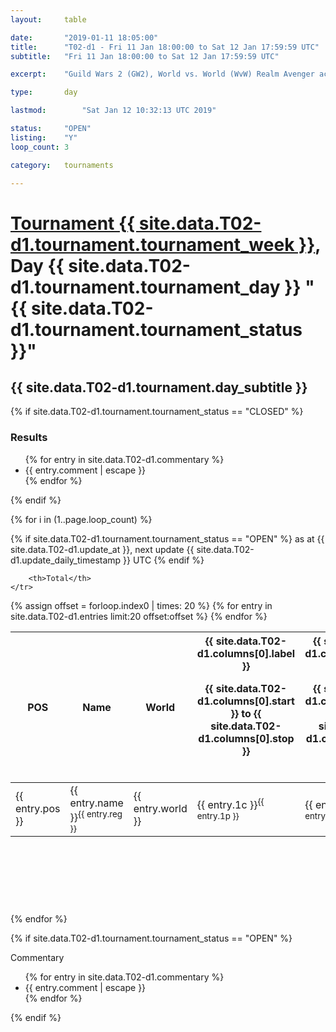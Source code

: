 ```yaml
---
layout: 	table

date: 		"2019-01-11 18:05:00"
title: 		"T02-d1 - Fri 11 Jan 18:00:00 to Sat 12 Jan 17:59:59 UTC"
subtitle: 	"Fri 11 Jan 18:00:00 to Sat 12 Jan 17:59:59 UTC"

excerpt:    "Guild Wars 2 (GW2), World vs. World (WvW) Realm Avenger achivement Tournament. \"Every Kill Counts\""

type:       day

lastmod: 		"Sat Jan 12 10:32:13 UTC 2019"

status:     "OPEN"
listing:    "Y"
loop_count: 3

category: 	tournaments

---
```

<div class="table_header">
    <h1><a href="{{ site.data.T02-d1.tournament.week_url }}">Tournament {{ site.data.T02-d1.tournament.tournament_week }}</a>, Day {{ site.data.T02-d1.tournament.tournament_day }} "{{ site.data.T02-d1.tournament.tournament_status }}"</h1>
    <h2>{{ site.data.T02-d1.tournament.day_subtitle }}</h2> 
</div>

{% if site.data.T02-d1.tournament.tournament_status == "CLOSED" %} 
<div class="commentary">
  <h3>Results</h3>
  <ul>
    {% for entry in site.data.T02-d1.commentary %}
    <li class="commentary_list">{{ entry.comment | escape }}</li>
    {% endfor %}
  </ul>
</div>
{% endif %}


{% for i in (1..page.loop_count) %}

{% if site.data.T02-d1.tournament.tournament_status == "OPEN" %} 
<span class="table_nextupdate">as at {{ site.data.T02-d1.update_at }}, next update {{ site.data.T02-d1.update_daily_timestamp }} UTC</span> 
{% endif %}

<table class="day_table">
  <colgroup>
    <col style="width:18px">
    <col style="width:55px">
    <col style="width:55px">
    <col style="width:12px">
    <col style="width:12px">
    <col style="width:12px">
    <col style="width:12px">
    <col style="width:12px">
    <col style="width:12px">
    <col style="width:12px">
    <col style="width:12px">
    <col style="width:12px">
    <col style="width:12px">
    <col style="width:12px">
    <col style="width:12px">
    <col style="width:12px">
    <col style="width:12px">
    <col style="width:12px">
    <col style="width:12px">
    <col style="width:12px">
    <col style="width:12px">
    <col style="width:12px">
    <col style="width:12px">
    <col style="width:12px">
    <col style="width:12px">
    <col style="width:12px">
    <col style="width:12px">
    <col style="width:18px">
  </colgroup>  
  <thead>
    <tr>
        <th>POS</th>
        <th class="AlignLeft">Name</th>
        <th class="AlignLeft">World</th>

<th><div class="label">{{ site.data.T02-d1.columns[0].label }}<p class="onhover">{{ site.data.T02-d1.columns[0].start }} to {{ site.data.T02-d1.columns[0].stop }}</p></div>​</th>
<th><div class="label">{{ site.data.T02-d1.columns[1].label }}<p class="onhover">{{ site.data.T02-d1.columns[1].start }} to {{ site.data.T02-d1.columns[1].stop }}</p></div>​</th>
<th><div class="label">{{ site.data.T02-d1.columns[2].label }}<p class="onhover">{{ site.data.T02-d1.columns[2].start }} to {{ site.data.T02-d1.columns[2].stop }}</p></div>​</th>
<th><div class="label">{{ site.data.T02-d1.columns[3].label }}<p class="onhover">{{ site.data.T02-d1.columns[3].start }} to {{ site.data.T02-d1.columns[3].stop }}</p></div>​</th>
<th><div class="label">{{ site.data.T02-d1.columns[4].label }}<p class="onhover">{{ site.data.T02-d1.columns[4].start }} to {{ site.data.T02-d1.columns[4].stop }}</p></div>​</th>
<th><div class="label">{{ site.data.T02-d1.columns[5].label }}<p class="onhover">{{ site.data.T02-d1.columns[5].start }} to {{ site.data.T02-d1.columns[5].stop }}</p></div>​</th>
<th><div class="label">{{ site.data.T02-d1.columns[6].label }}<p class="onhover">{{ site.data.T02-d1.columns[6].start }} to {{ site.data.T02-d1.columns[6].stop }}</p></div>​</th>
<th><div class="label">{{ site.data.T02-d1.columns[7].label }}<p class="onhover">{{ site.data.T02-d1.columns[7].start }} to {{ site.data.T02-d1.columns[7].stop }}</p></div>​</th>
<th><div class="label">{{ site.data.T02-d1.columns[8].label }}<p class="onhover">{{ site.data.T02-d1.columns[8].start }} to {{ site.data.T02-d1.columns[8].stop }}</p></div>​</th>
<th><div class="label">{{ site.data.T02-d1.columns[9].label }}<p class="onhover">{{ site.data.T02-d1.columns[9].start }} to {{ site.data.T02-d1.columns[9].stop }}</p></div>​</th>
<th><div class="label">{{ site.data.T02-d1.columns[10].label }}<p class="onhover">{{ site.data.T02-d1.columns[10].start }} to {{ site.data.T02-d1.columns[10].stop }}</p></div>​</th>

<th><div class="label">{{ site.data.T02-d1.columns[11].label }}<p class="onhover">{{ site.data.T02-d1.columns[11].start }} to {{ site.data.T02-d1.columns[11].stop }}</p></div>​</th>
<th><div class="label">{{ site.data.T02-d1.columns[12].label }}<p class="onhover">{{ site.data.T02-d1.columns[12].start }} to {{ site.data.T02-d1.columns[12].stop }}</p></div>​</th>
<th><div class="label">{{ site.data.T02-d1.columns[13].label }}<p class="onhover">{{ site.data.T02-d1.columns[13].start }} to {{ site.data.T02-d1.columns[13].stop }}</p></div>​</th>
<th><div class="label">{{ site.data.T02-d1.columns[14].label }}<p class="onhover">{{ site.data.T02-d1.columns[14].start }} to {{ site.data.T02-d1.columns[14].stop }}</p></div>​</th>
<th><div class="label">{{ site.data.T02-d1.columns[15].label }}<p class="onhover">{{ site.data.T02-d1.columns[15].start }} to {{ site.data.T02-d1.columns[15].stop }}</p></div>​</th>
<th><div class="label">{{ site.data.T02-d1.columns[16].label }}<p class="onhover">{{ site.data.T02-d1.columns[16].start }} to {{ site.data.T02-d1.columns[16].stop }}</p></div>​</th>
<th><div class="label">{{ site.data.T02-d1.columns[17].label }}<p class="onhover">{{ site.data.T02-d1.columns[17].start }} to {{ site.data.T02-d1.columns[17].stop }}</p></div>​</th>
<th><div class="label">{{ site.data.T02-d1.columns[18].label }}<p class="onhover">{{ site.data.T02-d1.columns[18].start }} to {{ site.data.T02-d1.columns[18].stop }}</p></div>​</th>
<th><div class="label">{{ site.data.T02-d1.columns[19].label }}<p class="onhover">{{ site.data.T02-d1.columns[19].start }} to {{ site.data.T02-d1.columns[19].stop }}</p></div>​</th>
<th><div class="label">{{ site.data.T02-d1.columns[20].label }}<p class="onhover">{{ site.data.T02-d1.columns[20].start }} to {{ site.data.T02-d1.columns[20].stop }}</p></div>​</th>

<th><div class="label">{{ site.data.T02-d1.columns[21].label }}<p class="onhover">{{ site.data.T02-d1.columns[21].start }} to {{ site.data.T02-d1.columns[21].stop }}</p></div>​</th>
<th><div class="label">{{ site.data.T02-d1.columns[22].label }}<p class="onhover">{{ site.data.T02-d1.columns[22].start }} to {{ site.data.T02-d1.columns[22].stop }}</p></div>​</th>
<th><div class="label">{{ site.data.T02-d1.columns[23].label }}<p class="onhover">{{ site.data.T02-d1.columns[23].start }} to {{ site.data.T02-d1.columns[23].stop }}</p></div>​</th>

        <th>Total</th>
    </tr>
  </thead>
  {% assign offset = forloop.index0 | times: 20 %}
<tbody>
{% for entry in site.data.T02-d1.entries limit:20 offset:offset %}
  <tr>
    <td class="pl{{ entry.pos }}">{{ entry.pos }}</td>
    <td class="AlignLeft">{{ entry.name }}<sup>{{ entry.reg }}</sup></td>
    <td class="AlignLeft">{{ entry.world }}</td>
    <td class="pl{{ entry.1p }}">{{ entry.1c }}<sup>{{ entry.1p }}</sup></td>
    <td class="pl{{ entry.2p }}">{{ entry.2c }}<sup>{{ entry.2p }}</sup></td>
    <td class="pl{{ entry.3p }}">{{ entry.3c }}<sup>{{ entry.3p }}</sup></td>
    <td class="pl{{ entry.4p }}">{{ entry.4c }}<sup>{{ entry.4p }}</sup></td>
    <td class="pl{{ entry.5p }}">{{ entry.5c }}<sup>{{ entry.5p }}</sup></td>
    <td class="pl{{ entry.6p }}">{{ entry.6c }}<sup>{{ entry.6p }}</sup></td>
    <td class="pl{{ entry.7p }}">{{ entry.7c }}<sup>{{ entry.7p }}</sup></td>
    <td class="pl{{ entry.8p }}">{{ entry.8c }}<sup>{{ entry.8p }}</sup></td>
    <td class="pl{{ entry.9p }}">{{ entry.9c }}<sup>{{ entry.9p }}</sup></td>
    <td class="pl{{ entry.10p }}">{{ entry.10c }}<sup>{{ entry.10p }}</sup></td>
    <td class="pl{{ entry.11p }}">{{ entry.11c }}<sup>{{ entry.11p }}</sup></td>
    <td class="pl{{ entry.12p }}">{{ entry.12c }}<sup>{{ entry.12p }}</sup></td>
    <td class="pl{{ entry.13p }}">{{ entry.13c }}<sup>{{ entry.13p }}</sup></td>
    <td class="pl{{ entry.14p }}">{{ entry.14c }}<sup>{{ entry.14p }}</sup></td>
    <td class="pl{{ entry.15p }}">{{ entry.15c }}<sup>{{ entry.15p }}</sup></td>
    <td class="pl{{ entry.16p }}">{{ entry.16c }}<sup>{{ entry.16p }}</sup></td>
    <td class="pl{{ entry.17p }}">{{ entry.17c }}<sup>{{ entry.17p }}</sup></td>
    <td class="pl{{ entry.18p }}">{{ entry.18c }}<sup>{{ entry.18p }}</sup></td>
    <td class="pl{{ entry.19p }}">{{ entry.19c }}<sup>{{ entry.19p }}</sup></td>
    <td class="pl{{ entry.20p }}">{{ entry.20c }}<sup>{{ entry.20p }}</sup></td>
    <td class="pl{{ entry.21p }}">{{ entry.21c }}<sup>{{ entry.21p }}</sup></td>
    <td class="pl{{ entry.22p }}">{{ entry.22c }}<sup>{{ entry.22p }}</sup></td>
    <td class="pl{{ entry.23p }}">{{ entry.23c }}<sup>{{ entry.23p }}</sup></td>
    <td class="pl{{ entry.24p }}">{{ entry.24c }}<sup>{{ entry.24p }}</sup></td>
    <td>{{ entry.total }}</td>
  </tr>
{% endfor %}  
</tbody>
</table>
<div class="leaderboard">
  <script async src="//pagead2.googlesyndication.com/pagead/js/adsbygoogle.js"></script>
  <!-- 728x90 -->
  <ins class="adsbygoogle"
       style="display:inline-block;width:728px;height:90px"
       data-ad-client="ca-pub-3274917281288240"
       data-ad-slot="3870538733"></ins>
  <script>
  (adsbygoogle = window.adsbygoogle || []).push({});
  </script>    
</div>
<br />
{% endfor %}

{% if site.data.T02-d1.tournament.tournament_status == "OPEN" %} 
<div class="commentary">
  <span class="commentary_title">Commentary</span>
  <ul>
    {% for entry in site.data.T02-d1.commentary %}
    <li class="commentary_list">{{ entry.comment | escape }}</li>
    {% endfor %}
  </ul>
</div>
{% endif %}


